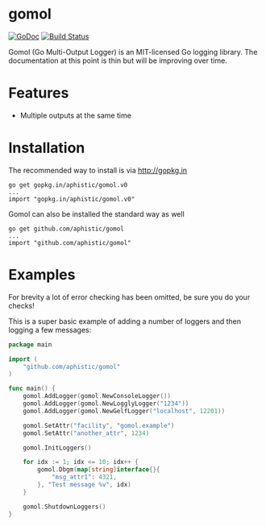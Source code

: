gomol
=====

[![GoDoc](https://godoc.org/github.com/aphistic/gomol?status.svg)](https://godoc.org/github.com/aphistic/gomol)
[![Build Status](https://travis-ci.org/aphistic/gomol.svg?branch=master)](https://travis-ci.org/aphistic/gomol)

Gomol (Go Multi-Output Logger) is an MIT-licensed Go logging library.  The documentation at this point is thin but will be improving over time.

Features
========

* Multiple outputs at the same time

Installation
============

The recommended way to install is via http://gopkg.in

    go get gopkg.in/aphistic/gomol.v0
    ...
    import "gopkg.in/aphistic/gomol.v0"

Gomol can also be installed the standard way as well

    go get github.com/aphistic/gomol
    ...
    import "github.com/aphistic/gomol"

Examples
========

For brevity a lot of error checking has been omitted, be sure you do your checks!

This is a super basic example of adding a number of loggers and then logging a few messages:

```go
package main

import (
	"github.com/aphistic/gomol"
)

func main() {
	gomol.AddLogger(gomol.NewConsoleLogger())
	gomol.AddLogger(gomol.NewLogglyLogger("1234"))
	gomol.AddLogger(gomol.NewGelfLogger("localhost", 12201))

	gomol.SetAttr("facility", "gomol.example")
	gomol.SetAttr("another_attr", 1234)

	gomol.InitLoggers()

	for idx := 1; idx <= 10; idx++ {
		gomol.Dbgm(map[string]interface{}{
			"msg_attr1": 4321,
		}, "Test message %v", idx)
	}

	gomol.ShutdownLoggers()
}
```

